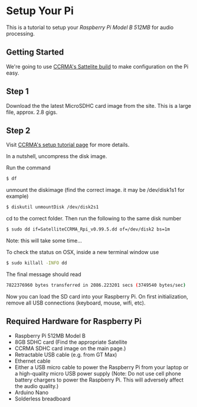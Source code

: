 # Setup Your Pi

This is a tutorial to setup your *Raspberry Pi Model B 512MB* for audio processing.

## Getting Started

We're going to use [CCRMA's Sattelite build](https://ccrma.stanford.edu/~eberdahl/Satellite/) to make configuration on the Pi easy.

## Step 1
Download the the latest MicroSDHC card image from the site. This is a large file, approx. 2.8 gigs.

## Step 2
Visit [CCRMA's setup tutorial page](https://ccrma.stanford.edu/wiki/How_To_Get_Satellite_CCRMA) for more details.

In a nutshell, uncompress the disk image.

Run the command 
```sh
$ df
```

unmount the diskimage (find the correct image. it may be /dev/disk1s1 for example) 
```sh
$ diskutil unmountDisk /dev/disk2s1
```

cd to the correct folder. Then run the following to the same disk number 
```sh
$ sudo dd if=SatelliteCCRMA_Rpi_v0.99.5.dd of=/dev/disk2 bs=1m
```

Note: this will take some time...

To check the status on OSX, inside a new terminal window use 
```sh
$ sudo killall -INFO dd
```

The final message should read 
```sh
7822376960 bytes transferred in 2086.223201 secs (3749540 bytes/sec)
```

Now you can load the SD card into your Raspberry Pi. On first initialization, remove all USB connections (keyboard, mouse, wifi, etc).

## Required Hardware for Raspberry Pi

* Raspberry Pi 512MB Model B
* 8GB SDHC card (Find the appropriate Satellite
* CCRMA SDHC card image on the main page.)
* Retractable USB cable (e.g. from GT Max)
* Ethernet cable
* Either a USB micro cable to power the Raspberry Pi from your laptop or a high-quality micro USB power supply (Note: Do not use cell phone battery chargers to power the Raspberry Pi. This will adversely affect the audio quality.)
* Arduino Nano
* Solderless breadboard